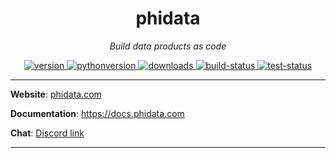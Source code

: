 <h1 align="center">
  phidata
</h1>
<p align="center">
    <em>Build data products as code</em>
</p>
<p align="center">
<a href="https://python.org/pypi/phidata" target="_blank">
    <img src="https://img.shields.io/pypi/v/phidata?color=blue&label=version" alt="version">
</a>
<a href="https://github.com/phidatahq/phidata" target="_blank">
    <img src="https://img.shields.io/badge/python->=3.7-blue" alt="pythonversion">
</a>
<a href="https://github.com/phidatahq/phidata" target="_blank">
    <img src="https://pepy.tech/badge/phidata" alt="downloads">
</a>
<a href="https://github.com/phidatahq/phidata/actions/workflows/build.yml" target="_blank">
    <img src="https://github.com/phidatahq/phidata/actions/workflows/build.yml/badge.svg" alt="build-status">
</a>
<a href="https://github.com/phidatahq/phidata/actions/workflows/test.yml" target="_blank">
    <img src="https://github.com/phidatahq/phidata/actions/workflows/test.yml/badge.svg" alt="test-status">
</a>
</p>

---

**Website**: <a href="https://phidata.com" target="_blank">phidata.com</a>

**Documentation**: <a href="https://docs.phidata.com" target="_blank">https://docs.phidata.com</a>

**Chat**: <a href="https://discord.gg/4MtYHHrgA8" target="_blank">Discord link</a>

---

